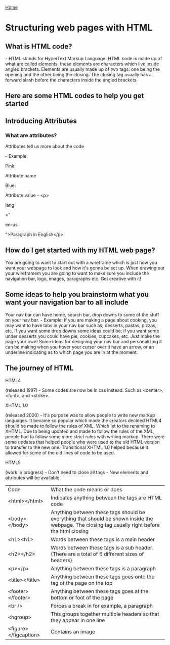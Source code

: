 [Home](README.md)

<!DOCTYPE html>
<head>
    <meta charset="UTF-8">
    <meta name="viewport" content="width=device-width, initial-scale=1.0">
    <link rel="stylesheet" href="style.css">
</head>
<body>
    <h1>Structuring web pages with HTML</h1>
    <h2>What is HTML code?</h2>
        - HTML stands for HyperText Markup Language. HTML code is made up of what are called elements, these elements are characters which live inside angled brackets. Elements are usually made up of two tags: one being the opening and the other being the closing. The closing tag usually has a forward slash before the characters inside the angled brackets. 
    <h2>Here are some HTML codes to help you get started</h2>
    <table style="width:100%">
        <tr>
            <td>Code</td>
            <td>What the code means or does</td>
        </tr>
        <tr>
            <td>&lt;html&gt;&lt;/html&gt;</td>
            <td>Indicates anything between the tags are HTML code</td>
        </tr>
        <tr>
            <td>&lt;body&gt;&lt;/body&gt;</td>
            <td>Anything between these tags should be everything that should be shown inside the webpage. The closing tag usually right before the html closing</td>
        </tr>
        <tr>
            <td>&lt;h1&gt;&lt;h1&gt;</td>
            <td>Words between these tags is a main header</td>
        </tr>
        <tr>
            <td>&lt;h2&gt;&lt;/h2&gt;</td>
            <td>Words between these tags is a sub header.(There are a total of 6 different sizes of headers)</td>
        </tr>
        <tr>
            <td>&lt;p&gt;&lt;/p&gt;</td>
            <td>Anything between these tags is a paragraph</td>
        </tr>
        <tr>
            <td>&lt;title&gt;&lt;/title&gt;</td>
            <td>Anything between these tags goes onto the tag of the page on the top</td>
        </tr>
        <tr>
            <td>&lt;footer&gt;&lt;/footer&gt;</td>
            <td>Anything between these tags goes at the bottom or foot of the page</td>
        </tr>
        <tr>
            <td>&lt;br /&gt;</td>
            <td>Forces a break in for example, a paragraph</td>
        </tr>
        <tr>
            <td>&lt;hgroup&gt;</td>
            <td>This groups together multiple headers so that they appear in one line</td>
        </tr>
        <tr>
            <td>&lt;figure&gt;&lt;/figcaption&gt;</td>
            <td>Contains an image</td>
        </tr>
    <h2>Introducing Attributes</h2>
        <h3>What are attributes?</h3>
        <p>Attributes tell us more about the code</p>
        - Example: 
        <p style="color:pinkText;">Pink:</p> Attribute name
        <p style="color:blueText;">Blue:</p> Attribute value
        - &lt;p&gt; <p style="color:pinkText;">lang</p>="<p style="color:blueText;">en-us</p>"&gt;Paragraph in English&lt;/p&gt;
    <h2>How do I get started with my HTML web page?</h2>
    <p>
        You are going to want to start out with a wireframe which is just how you want your webpage to look and how it's gonna be set up. When drawing out your wireframem you are going to want to make sure you include the navigation bar, logo, images, paragraphs etc. Get creative with it! 
    </p>
    <h2>Some ideas to help you brainstorm what you want your navigation bar to all include</h2>
    <p>
        Your nav bar can have home, search bar, drop downs to some of the stuff on your nav bar. 
        - Example: If you are making a page about cooking, you may want to have tabs in your nav bar such as; desserts, pastas, pizzas, etc. If you want some drop downs some ideas could be; if you want some under desserts you could have pie, cookies, cupcakes, etc. Just make the page your own! 
        Some ideas for designing your nav bar and personalizing it can be making when you hover your cursor over it have an arrow, or an underline indicating as to which page you are in at the moment. 
    </p>
    <h2>The journey of HTML</h2>
    <p style="color:blueText">HTML4</p> (released 1997)
    - Some codes are now be in css instead. Such as &lt;center&gt;, &lt;font&gt;, and &lt;strike&gt;. 
    <p style="color:blueText">XHTML 1.0</p> (released 2000)
    - It's purpose was to allow people to write new markup languages. It became so popular which made the creators decided HTML4  should be made to follow the rules of XML. Which let to the renaming to XHTML. Due to being updated and made to follow the rules of the XML, people had to follow some more strict rules with writing markup. There were some updates that helped people who were used to the old HTML version to transfer to the new one. Transitional XHTML 1.0 helped because it allowed for some of the old lines of code to be used.
    <p style="color:blueText">HTML5</p> (work in progress)
    - Don't need to close all tags
    - New elements and attributes will be available.
</body>
</html>
